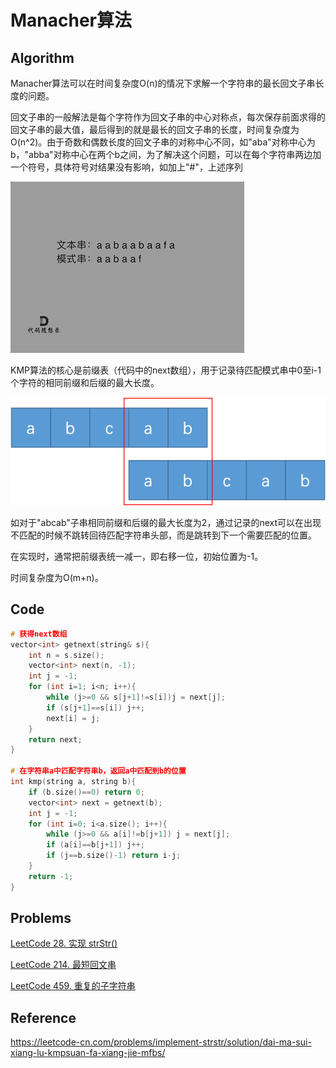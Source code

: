 # Manacher算法

## Algorithm

Manacher算法可以在时间复杂度O(n)的情况下求解一个字符串的最长回文子串长度的问题。

回文子串的一般解法是每个字符作为回文子串的中心对称点，每次保存前面求得的回文子串的最大值，最后得到的就是最长的回文子串的长度，时间复杂度为O(n^2)。由于奇数和偶数长度的回文子串的对称中心不同，如"aba"对称中心为b，"abba"对称中心在两个b之间，为了解决这个问题，可以在每个字符串两边加一个符号，具体符号对结果没有影响，如加上"#"，上述序列

![image](https://github.com/tianyuecao/Coding-Problems/blob/main/images/kmp2.gif)

KMP算法的核心是前缀表（代码中的next数组），用于记录待匹配模式串中0至i-1个字符的相同前缀和后缀的最大长度。

![image](https://github.com/tianyuecao/Coding-Problems/blob/main/images/kmp1.png)

如对于"abcab"子串相同前缀和后缀的最大长度为2，通过记录的next可以在出现不匹配的时候不跳转回待匹配字符串头部，而是跳转到下一个需要匹配的位置。

在实现时，通常把前缀表统一减一，即右移一位，初始位置为-1。

时间复杂度为O(m+n)。

## Code


```cpp
# 获得next数组
vector<int> getnext(string& s){
    int n = s.size();
    vector<int> next(n, -1);
    int j = -1;
    for (int i=1; i<n; i++){
        while (j>=0 && s[j+1]!=s[i])j = next[j];
        if (s[j+1]==s[i]) j++;
        next[i] = j;
    }
    return next;
}

# 在字符串a中匹配字符串b，返回a中匹配到b的位置
int kmp(string a, string b){
    if (b.size()==0) return 0;
    vector<int> next = getnext(b);
    int j = -1;
    for (int i=0; i<a.size(); i++){
        while (j>=0 && a[i]!=b[j+1]) j = next[j];
        if (a[i]==b[j+1]) j++;
        if (j==b.size()-1) return i-j;
    }
    return -1;
}
```

## Problems

[LeetCode 28. 实现 strStr()](https://leetcode-cn.com/problems/implement-strstr/)

[LeetCode 214. 最短回文串](https://leetcode-cn.com/problems/shortest-palindrome/)

[LeetCode 459. 重复的子字符串](https://leetcode-cn.com/problems/repeated-substring-pattern/)

## Reference

https://leetcode-cn.com/problems/implement-strstr/solution/dai-ma-sui-xiang-lu-kmpsuan-fa-xiang-jie-mfbs/
